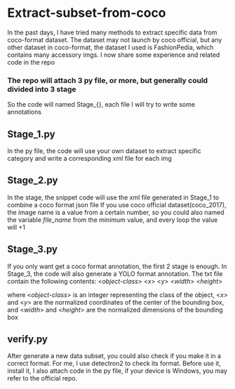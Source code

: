 # Extract-subset-from-coco
In the past days, I have tried many methods to extract specific data from coco-format dataset. The dataset may not launch by coco official, but any other dataset in coco-format, the dataset I used is FashionPedia, which contains many accessory imgs.
I now share some experience and related code in the repo

### The repo will attach 3 py file, or more, but generally could divided into 3 stage
So the code will named Stage_{}, each file I will try to write some annotations

## Stage_1.py
In the py file, the code will use your own dataset to extract specific category and write a corresponding xml file for each img

## Stage_2.py
In the stage, the snippet code will use the xml file generated in Stage_1 to combine a coco format json file
If you use coco official dataset(coco_2017), the image name is a value from a certain number, so you could also named the variable  *file_name*  from the minimum value, and every loop the value will +1

## Stage_3.py
If you only want get a coco format annotation, the first 2 stage is enough. In Stage_3, the code will also generate a YOLO format annotation. The txt file contain the following contents:   <*object-class*>  <*x*>  <*y*>  <*width*>  <*height*> 

where <*object-class*> is an integer representing the class of the object, <*x*> and <*y*> are the normalized coordinates of the center of the bounding box, and <*width*> and <*height*>  are the normalized dimensions of the bounding box

## verify.py
After generate a new data subset, you could also check if you make it in a correct format. For me, I use detectron2 to check its format.
Before use it, install it, I also attach code in the py file, if your device is Windows, you may refer to the official repo.
